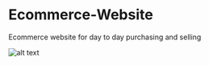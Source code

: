 # Ecommerce-Website

Ecommerce website for day to day purchasing and selling


![alt text](https://github.com/atisamhaq123/Ecommerce-Website/blob/main.capture1.PNG)
